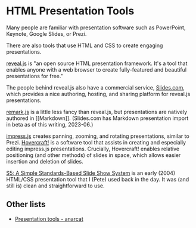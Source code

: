 # HTML Presentation Tools

Many people are familiar with presentation software such as PowerPoint, Keynote, Google Slides, or Prezi.

There are also tools that use HTML and CSS to create engaging presentations.

[reveal.js](https://revealjs.com/) is "an open source HTML presentation framework. It's a tool that enables anyone with a web browser to create fully-featured and beautiful presentations for free."

The people behind reveal.js also have a commercial service, [Slides.com](https://slides.com/), which provides a nice authoring, hosting, and sharing platform for reveal.js presentations.

[remark.js](https://remarkjs.com/) is a little less fancy than reveal.js, but presentations are natively authored in [[Markdown]]. (Slides.com has Markdown presentation import in beta as of this writing, 2023-06.)

[impress.js](https://impress.js.org/) creates panning, zooming, and rotating presentations, similar to Prezi. [Hovercraft!](https://hovercraft.readthedocs.io/) is a software tool that assists in creating and especially editing impress.js presentations. Crucially, Hovercraft! enables relative positioning (and other methods) of slides in space, which allows easier insertion and deletion of slides.

[S5: A Simple Standards-Based Slide Show System](https://meyerweb.com/eric/tools/s5/) is an early (2004) HTML/CSS presentation tool that I (Pete) used back in the day. It was (and still is) clean and straightforward to use.

## Other lists

- [Presentation tools \- anarcat](https://anarc.at/blog/2020-09-30-presentation-tools/)

